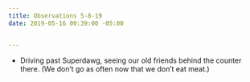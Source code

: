 ```yaml
---
title: Observations 5-8-19
date: 2019-05-16 00:39:00 -05:00


---
```


- Driving past Superdawg, seeing our old friends behind the counter there. (We don’t go as often now that we don’t eat meat.)